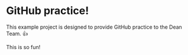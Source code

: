 GitHub practice!
================

This example project is designed to provide GitHub practice to the Dean Team. :thumbsup:

This is so fun!
